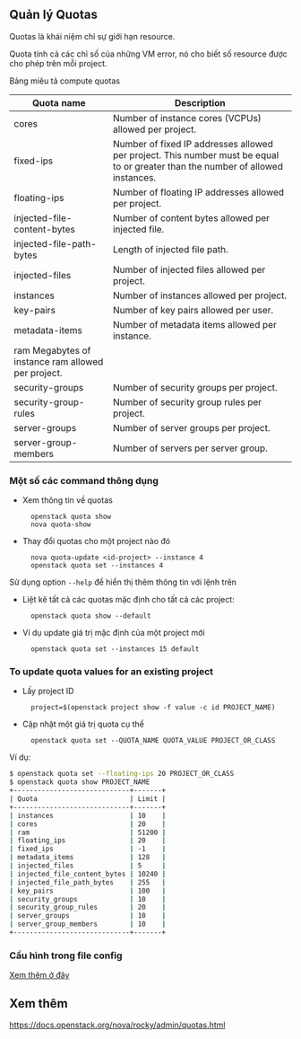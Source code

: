 ## Quản lý Quotas

Quotas là khái niệm chỉ sự giới hạn resource. 

Quota tính cả các chỉ số của những VM error, nó cho biết số resource được cho phép trên mỗi project.

Bảng miêu tả compute quotas


|**Quota name**	|**Description**|
|--|--|
|cores|	Number of instance cores (VCPUs) allowed per project.|
|fixed-ips|	Number of fixed IP addresses allowed per project. This number must be equal to or greater than the number of allowed instances.|
|floating-ips|	Number of floating IP addresses allowed per project.|
|injected-file-content-bytes|	Number of content bytes allowed per injected file.|
|injected-file-path-bytes	|Length of injected file path.|
|injected-files	|Number of injected files allowed per project.|
|instances	|Number of instances allowed per project.|
|key-pairs	|Number of key pairs allowed per user.|
|metadata-items|	Number of metadata items allowed per instance.|
|ram	Megabytes of instance ram allowed per project.|
|security-groups	|Number of security groups per project.|
|security-group-rules|	Number of security group rules per project.|
|server-groups	|Number of server groups per project.|
|server-group-members|	Number of servers per server group.|



### Một số các command thông dụng

* Xem thông tin về quotas

		openstack quota show
		nova quota-show


* Thay đổi quotas cho một project nào đó

		nova quota-update <id-project> --instance 4 
		openstack quota set --instances 4

Sử dụng option `--help` để hiển thị thêm thông tin với lệnh trên

* Liệt kê tất cả các quotas mặc định cho tất cả các project:

		openstack quota show --default

* Ví dụ update giá trị mặc định của một project mới
		

		openstack quota set --instances 15 default

### To update quota values for an existing project

* Lấy project ID 

		project=$(openstack project show -f value -c id PROJECT_NAME)

* Cập nhật một giá trị quota cụ thể

		openstack quota set --QUOTA_NAME QUOTA_VALUE PROJECT_OR_CLASS

Ví dụ:

```sh
$ openstack quota set --floating-ips 20 PROJECT_OR_CLASS
$ openstack quota show PROJECT_NAME
+-----------------------------+-------+
| Quota                       | Limit |
+-----------------------------+-------+
| instances                   | 10    |
| cores                       | 20    |
| ram                         | 51200 |
| floating_ips                | 20    |
| fixed_ips                   | -1    |
| metadata_items              | 128   |
| injected_files              | 5     |
| injected_file_content_bytes | 10240 |
| injected_file_path_bytes    | 255   |
| key_pairs                   | 100   |
| security_groups             | 10    |
| security_group_rules        | 20    |
| server_groups               | 10    |
| server_group_members        | 10    |
+-----------------------------+-------+
```

### Cấu hình trong file config 

[Xem thêm ở đây](https://docs.openstack.org/nova/rocky/configuration/config.html#quota)


## Xem thêm

https://docs.openstack.org/nova/rocky/admin/quotas.html

